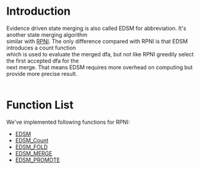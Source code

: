 # Introduction #
Evidence driven state merging is also called EDSM for abbreviation. It's another state merging algorithm <br>
similar with <a href='RPNI.md'>RPNI</a>. The only difference compared with RPNI is that EDSM introduces a count function <br>
which is used to evaluate the merged dfa, but not like RPNI greedily select the first accepted dfa for the <br>
next merge. That means EDSM requires more overhead on computing but provide more precise result.<br>
<br>
<h1>Function List</h1>
We've implemented following functions for RPNI:<br>
<ul><li><a href='EDSM.md'>EDSM</a>
</li><li><a href='EDSMCount.md'>EDSM_Count</a>
</li><li><a href='EDSMFold.md'>EDSM_FOLD</a>
</li><li><a href='EDSMMerge.md'>EDSM_MERGE</a>
</li><li><a href='EDSMPromote.md'>EDSM_PROMOTE</a>